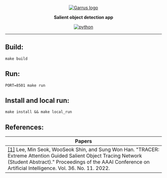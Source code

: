 <div align="center">

[![Garrus logo](https://i.ibb.co/Y0Hs2fp/2022-06-29-18-46-35.png)](https://github.com/sleep3r/sod)

**Salient object detection app**

[![python](https://img.shields.io/badge/python_3.10-passing-success)](https://github.com/sleep3r/garrus/badge.svg?branch=main&event=push)

</div>

----

## Build:

```shell
make build
```

## Run:

```shell
PORT=8501 make run
```

## Install and local run:

```shell
make install && make local_run
```

## References:
|Papers|
|---|
| [[1]](https://arxiv.org/abs/2112.07380) Lee, Min Seok, WooSeok Shin, and Sung Won Han. "TRACER: Extreme Attention Guided Salient Object Tracing Network (Student Abstract)." Proceedings of the AAAI Conference on Artificial Intelligence. Vol. 36. No. 11. 2022. | 
